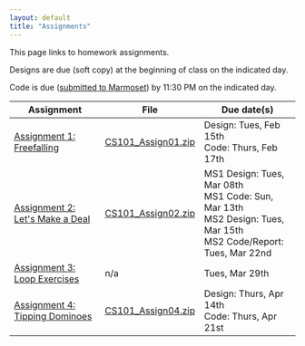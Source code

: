 ```yaml
---
layout: default
title: "Assignments"
---
```


This page links to homework assignments.

Designs are due (soft copy) at the beginning of class on the indicated day.

Code is due (<a href="../submitting.html">submitted to Marmoset</a>) by 11:30 PM on the indicated day.

Assignment | File | Due date(s)
---------- | ---- | -----------
[Assignment 1: Freefalling](assign01.html) | [CS101\_Assign01.zip](CS101_Assign01.zip) | Design: Tues, Feb 15th<br>Code: Thurs, Feb 17th
[Assignment 2: Let's Make a Deal](assign02.html) | [CS101\_Assign02.zip](CS101_Assign02.zip) | MS1 Design: Tues, Mar 08th<br>MS1 Code: Sun, Mar 13th<br>MS2 Design: Tues, Mar 15th<br>MS2 Code/Report: Tues, Mar 22nd
[Assignment 3: Loop Exercises](assign03.html) | n/a | Tues, Mar 29th
[Assignment 4: Tipping Dominoes](assign04.html) | [CS101\_Assign04.zip](CS101_Assign04.zip) | Design: Thurs, Apr 14th<br>Code: Thurs, Apr 21st


<!-- [Assignment 5: Snake](assign05.html) | [CS101\_Assign05.zip](CS101_Assign05.zip) | Design: Thurs, Apr 22nd<br>Code: Thurs, Apr 29th -->

<!-- vim:set wrap: ­-->
<!-- vim:set linebreak: -->
<!-- vim:set nolist: -->
